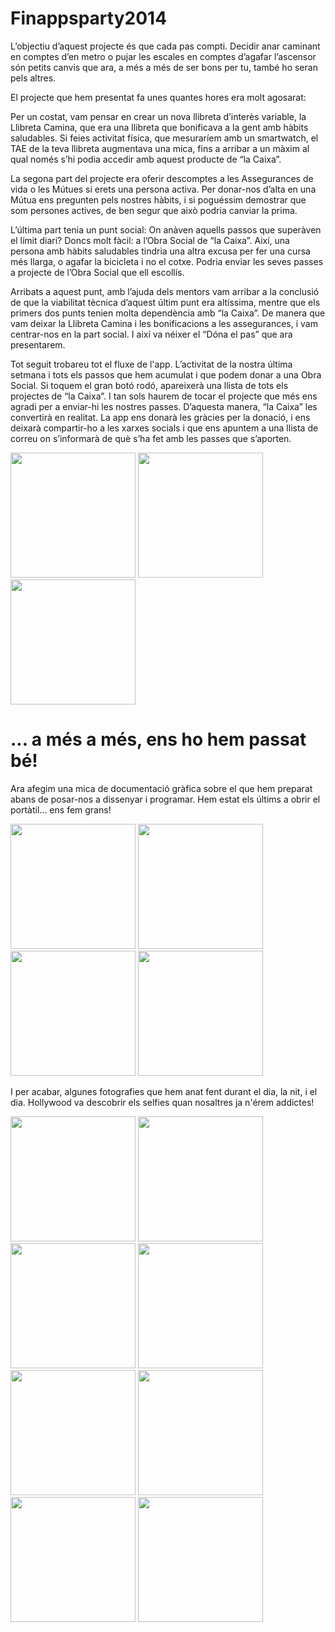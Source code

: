 Finappsparty2014
================

L’objectiu d’aquest projecte és que cada pas compti. Decidir anar caminant en comptes d’en metro o pujar les escales en comptes d’agafar l’ascensor són petits canvis que ara, a més a més de ser bons per tu, també ho seran pels altres.

El projecte que hem presentat fa unes quantes hores era molt agosarat:

Per un costat, vam pensar en crear un nova llibreta d’interès variable, la Llibreta Camina, que era una llibreta que bonificava a la gent amb hàbits saludables.  Si feies activitat física, que mesuraríem amb un smartwatch, el TAE de la teva llibreta augmentava una mica, fins a arribar a un màxim al qual només s’hi podia accedir amb aquest producte de “la Caixa”.

La segona part del projecte era oferir descomptes a les Assegurances de vida o les Mútues si erets una persona activa. Per donar-nos d’alta en una Mútua ens pregunten pels nostres hàbits, i si poguéssim demostrar que som persones actives, de ben segur que això podria canviar la prima.

L’última part tenia un punt social: On anàven aquells passos que superàven el límit diari? Doncs molt fàcil: a l’Obra Social de “la Caixa”. Així, una persona amb hàbits saludables tindria una altra excusa per fer una cursa més llarga, o agafar la bicicleta i no el cotxe. Podria enviar les seves passes a projecte de l’Obra Social que ell escollís.

Arribats a aquest punt, amb l’ajuda dels mentors vam arribar a la conclusió de que la viabilitat tècnica d’aquest últim punt era altíssima, mentre que els primers dos punts tenien molta dependència amb “la Caixa”. De manera que vam deixar la Llibreta Camina i les bonificacions a les assegurances, i vam centrar-nos en la part social. I així va néixer el “Dóna el pas” que ara presentarem.

Tot seguit trobareu tot el fluxe de l'app. L’activitat de la nostra última setmana i tots els passos que hem acumulat i que podem donar a una Obra Social. Si toquem el gran botó rodó, apareixerà una llista de tots els projectes de “la Caixa”. I tan sols haurem de tocar el projecte que més ens agradi per a enviar-hi les nostres passes. D’aquesta manera, “la Caixa” les convertirà en realitat. La app ens donarà les gràcies per la donació, i ens deixarà compartir-ho a les xarxes socials i que ens apuntem a una llista de correu on s’informarà de què s’ha fet amb les passes que s’aporten.

<img src="http://fewlaps.com/xtra/finappsparty2014/donaelpas2.png" width="200px">
<img src="http://fewlaps.com/xtra/finappsparty2014/donaelpas3.png" width="200px">
<img src="http://fewlaps.com/xtra/finappsparty2014/donaelpas1.png" width="200px">


... a més a més, ens ho hem passat bé!
================

Ara afegim una mica de documentació gràfica sobre el que hem preparat abans de posar-nos a dissenyar i programar. Hem estat els últims a obrir el portàtil... ens fem grans!

<img src="http://fewlaps.com/xtra/finappsparty2014/docu2.jpg" width="200px">
<img src="http://fewlaps.com/xtra/finappsparty2014/docu3.jpg" width="200px">
<img src="http://fewlaps.com/xtra/finappsparty2014/docu4.jpg" width="200px">
<img src="http://fewlaps.com/xtra/finappsparty2014/docu5.jpg" width="200px">


I per acabar, algunes fotografies que hem anat fent durant el dia, la nit, i el dia. Hollywood va descobrir els selfies quan nosaltres ja n'érem addictes!

<img src="http://fewlaps.com/xtra/finappsparty2014/festa1.jpg" width="200px">
<img src="http://fewlaps.com/xtra/finappsparty2014/festa2.jpg" width="200px">
<img src="http://fewlaps.com/xtra/finappsparty2014/festa3.jpg" width="200px">
<img src="http://fewlaps.com/xtra/finappsparty2014/festa5.jpg" width="200px">
<img src="http://fewlaps.com/xtra/finappsparty2014/festa7.jpg" width="200px">
<img src="http://fewlaps.com/xtra/finappsparty2014/festa8.jpg" width="200px">
<img src="http://fewlaps.com/xtra/finappsparty2014/festa9.jpg" width="200px">
<img src="http://fewlaps.com/xtra/finappsparty2014/festa10.jpg" width="200px">
